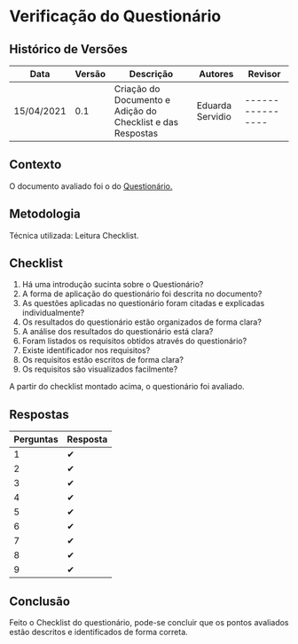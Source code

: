 # Verificação do Questionário
## Histórico de Versões

| Data       | Versão | Descrição               | Autores          | Revisor          |
| ---------- | ------ | ----------------------- | ---------------- | ---------------- |
| 15/04/2021 | 0.1    | Criação do Documento e Adição do Checklist e das Respostas   | Eduarda Servidio | ---------------- |

## Contexto

<p align="justify">O documento avaliado foi o do <a href="https://requisitos-de-software.github.io/2020.2-Meu-Gov.br/Elicitacao/questionario/">Questionário.</a></p>

## Metodologia

<p align="justify">Técnica utilizada: Leitura Checklist.</p>

## Checklist

1. Há uma introdução sucinta sobre o Questionário?
2. A forma de aplicação do questionário foi descrita no documento?
3. As questões aplicadas no questionário foram citadas e explicadas individualmente?
4. Os resultados do questionário estão organizados de forma clara?
5. A análise dos resultados do questionário está clara?
6. Foram listados os requisitos obtidos através do questionário?
7. Existe identificador nos requisitos?
8. Os requisitos estão escritos de forma clara?
9. Os requisitos são visualizados facilmente?

<p align="justify">A partir do checklist montado acima, o questionário foi avaliado.</p>

## Respostas

|Perguntas  | Resposta |
| --------- | -------- |
| 1         | ✔        |
| 2         | ✔        |
| 3         | ✔        |
| 4         | ✔        |
| 5         | ✔        |
| 6         | ✔        |
| 7         | ✔        |
| 8         | ✔        |
| 9         | ✔        |


## Conclusão

<p align="justify">Feito o Checklist do questionário, pode-se concluir que os pontos avaliados
estão descritos e identificados de forma correta.</p>
